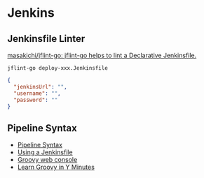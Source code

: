 # Jenkins

## Jenkinsfile Linter

[masakichi/jflint-go: jflint-go helps to lint a Declarative Jenkinsfile.](https://github.com/masakichi/jflint-go)

`jflint-go deploy-xxx.Jenkinsfile`

```json title="$HOME/.jflintrc"
{
  "jenkinsUrl": "",
  "username": "",
  "password": ""
}
```

## Pipeline Syntax

- [Pipeline Syntax](https://www.jenkins.io/doc/book/pipeline/syntax/)
- [Using a Jenkinsfile](https://www.jenkins.io/doc/book/pipeline/jenkinsfile/)
- [Groovy web console](https://groovyconsole.appspot.com/)
- [Learn Groovy in Y Minutes](https://learnxinyminutes.com/docs/groovy/)
